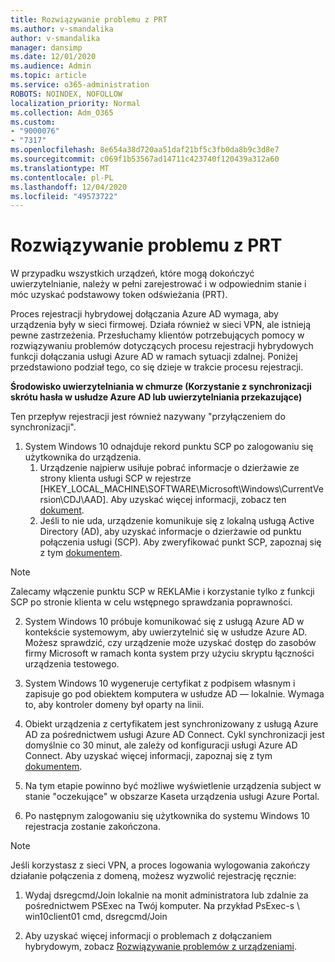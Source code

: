 ```yaml
---
title: Rozwiązywanie problemu z PRT
ms.author: v-smandalika
author: v-smandalika
manager: dansimp
ms.date: 12/01/2020
ms.audience: Admin
ms.topic: article
ms.service: o365-administration
ROBOTS: NOINDEX, NOFOLLOW
localization_priority: Normal
ms.collection: Adm_O365
ms.custom:
- "9000076"
- "7317"
ms.openlocfilehash: 8e654a38d720aa51daf21bf5c3fb0da8b9c3d8e7
ms.sourcegitcommit: c069f1b53567ad14711c423740f120439a312a60
ms.translationtype: MT
ms.contentlocale: pl-PL
ms.lasthandoff: 12/04/2020
ms.locfileid: "49573722"
---
```

# <a name="troubleshoot-prt-issue"></a>Rozwiązywanie problemu z PRT

W przypadku wszystkich urządzeń, które mogą dokończyć uwierzytelnianie, należy w pełni zarejestrować i w odpowiednim stanie i móc uzyskać podstawowy token odświeżania (PRT).

Proces rejestracji hybrydowej dołączania Azure AD wymaga, aby urządzenia były w sieci firmowej. Działa również w sieci VPN, ale istnieją pewne zastrzeżenia. Przesłuchamy klientów potrzebujących pomocy w rozwiązywaniu problemów dotyczących procesu rejestracji hybrydowych funkcji dołączania usługi Azure AD w ramach sytuacji zdalnej. Poniżej przedstawiono podział tego, co się dzieje w trakcie procesu rejestracji.

**Środowisko uwierzytelniania w chmurze (Korzystanie z synchronizacji skrótu hasła w usłudze Azure AD lub uwierzytelniania przekazujące)**

Ten przepływ rejestracji jest również nazywany "przyłączeniem do synchronizacji".

1. System Windows 10 odnajduje rekord punktu SCP po zalogowaniu się użytkownika do urządzenia.
    1. Urządzenie najpierw usiłuje pobrać informacje o dzierżawie ze strony klienta usługi SCP w rejestrze [HKEY_LOCAL_MACHINE\SOFTWARE\Microsoft\Windows\CurrentVersion\CDJ\AAD]. Aby uzyskać więcej informacji, zobacz ten [dokument](https://docs.microsoft.com/azure/active-directory/devices/hybrid-azuread-join-control).
    2. Jeśli to nie uda, urządzenie komunikuje się z lokalną usługą Active Directory (AD), aby uzyskać informacje o dzierżawie od punktu połączenia usługi (SCP). Aby zweryfikować punkt SCP, zapoznaj się z tym [dokumentem](https://docs.microsoft.com/azure/active-directory/devices/hybrid-azuread-join-manual#configure-a-service-connection-point). 

> [!NOTE]
> Zalecamy włączenie punktu SCP w REKLAMie i korzystanie tylko z funkcji SCP po stronie klienta w celu wstępnego sprawdzania poprawności.

2. System Windows 10 próbuje komunikować się z usługą Azure AD w kontekście systemowym, aby uwierzytelnić się w usłudze Azure AD. Możesz sprawdzić, czy urządzenie może uzyskać dostęp do zasobów firmy Microsoft w ramach konta system przy użyciu skryptu łączności urządzenia testowego.

3. System Windows 10 wygeneruje certyfikat z podpisem własnym i zapisuje go pod obiektem komputera w usłudze AD — lokalnie. Wymaga to, aby kontroler domeny był oparty na linii.

4. Obiekt urządzenia z certyfikatem jest synchronizowany z usługą Azure AD za pośrednictwem usługi Azure AD Connect. Cykl synchronizacji jest domyślnie co 30 minut, ale zależy od konfiguracji usługi Azure AD Connect. Aby uzyskać więcej informacji, zapoznaj się z tym [dokumentem](https://docs.microsoft.com/azure/active-directory/hybrid/how-to-connect-sync-configure-filtering#organizational-unitbased-filtering).

5. Na tym etapie powinno być możliwe wyświetlenie urządzenia subject w stanie "oczekujące" w obszarze Kaseta urządzenia usługi Azure Portal.

6. Po następnym zalogowaniu się użytkownika do systemu Windows 10 rejestracja zostanie zakończona. 

> [!NOTE]
> Jeśli korzystasz z sieci VPN, a proces logowania wylogowania zakończy działanie połączenia z domeną, możesz wyzwolić rejestrację ręcznie:
 1. Wydaj dsregcmd/Join lokalnie na monit administratora lub zdalnie za pośrednictwem PSExec na Twój komputer. Na przykład PsExec-s \\ win10client01 cmd, dsregcmd/Join

 2. Aby uzyskać więcej informacji o problemach z dołączaniem hybrydowym, zobacz [Rozwiązywanie problemów z urządzeniami](https://techcommunity.microsoft.com/t5/azure-active-directory-identity/azure-ad-mailbag-frequent-questions-about-using-device-based/ba-p/1257344).
